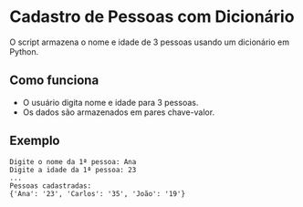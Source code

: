 # Cadastro de Pessoas com Dicionário

O script armazena o nome e idade de 3 pessoas usando um dicionário em Python.

## Como funciona

- O usuário digita nome e idade para 3 pessoas.
- Os dados são armazenados em pares chave-valor.

## Exemplo

```
Digite o nome da 1ª pessoa: Ana
Digite a idade da 1ª pessoa: 23
...
Pessoas cadastradas:
{'Ana': '23', 'Carlos': '35', 'João': '19'}
```
